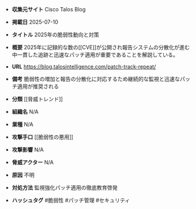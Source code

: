 - **収集元サイト**
Cisco Talos Blog

- **掲載日**
2025-07-10

- **タイトル**
2025年の脆弱性動向と対策

- **概要**
2025年に記録的な数の[[CVE]]が公開され報告システムの分散化が進む中一貫した追跡と迅速なパッチ適用が重要であることを解説している。

- **URL**
https://blog.talosintelligence.com/patch-track-repeat/

- **備考**
脆弱性の増加と報告の分散化に対応するため継続的な監視と迅速なパッチ適用が推奨される

- **分類**
[[脅威トレンド]]

- **組織名**
N/A

- **業種**
N/A

- **攻撃手口**
[[脆弱性の悪用]]

- **攻撃影響**
N/A

- **脅威アクター**
N/A

- **原因**
不明

- **対処方法**
監視強化パッチ適用の徹底教育啓発

- **ハッシュタグ**
#脆弱性 #パッチ管理 #セキュリティ
